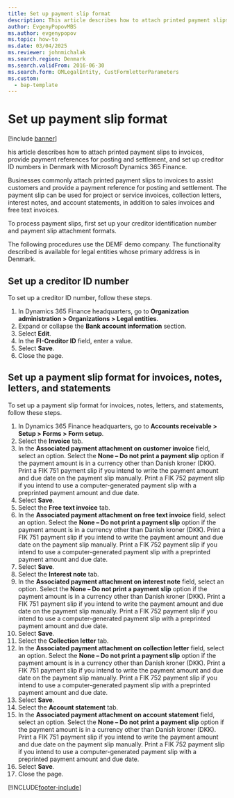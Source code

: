 ```yaml
--- 
title: Set up payment slip format
description: This article describes how to attach printed payment slips to invoices, provide payment references for posting and settlement, and set up creditor ID numbers in Denmark with Microsoft Dynamics 365 Finance.
author: EvgenyPopovMBS
ms.author: evgenypopov
ms.topic: how-to
ms.date: 03/04/2025
ms.reviewer: johnmichalak 
ms.search.region: Denmark
ms.search.validFrom: 2016-06-30
ms.search.form: OMLegalEntity, CustFormletterParameters
ms.custom: 
  - bap-template
---
```


# Set up payment slip format

[!include [banner](../../includes/banner.md)]

his article describes how to attach printed payment slips to invoices, provide payment references for posting and settlement, and set up creditor ID numbers in Denmark with Microsoft Dynamics 365 Finance.

Businesses commonly attach printed payment slips to invoices to assist customers and provide a payment reference for posting and settlement. The payment slip can be used for project or service invoices, collection letters, interest notes, and account statements, in addition to sales invoices and free text invoices. 

To process payment slips, first set up your creditor identification number and payment slip attachment formats.

The following procedures use the DEMF demo company. The functionality described is available for legal entities whose primary address is in Denmark.


## Set up a creditor ID number

To set up a creditor ID number, follow these steps.

1. In Dynamics 365 Finance headquarters, go to **Organization administration \> Organizations \> Legal entities**.
1. Expand or collapse the **Bank account information** section.
1. Select **Edit**.
1. In the **FI-Creditor ID** field, enter a value.
1. Select **Save**.
1. Close the page.

## Set up a payment slip format for invoices, notes, letters, and statements

To set up a payment slip format for invoices, notes, letters, and statements, follow these steps.

1. In Dynamics 365 Finance headquarters, go to **Accounts receivable \> Setup \> Forms \> Form setup**.
1. Select the **Invoice** tab.
1. In the **Associated payment attachment on customer invoice** field, select an option. Select the **None – Do not print a payment slip** option if the payment amount is in a currency other than Danish kroner (DKK). Print a FIK 751 payment slip if you intend to write the payment amount and due date on the payment slip manually. Print a FIK 752 payment slip if you intend to use a computer-generated payment slip with a preprinted payment amount and due date.  
1. Select **Save**.
1. Select the **Free text invoice** tab.
1. In the **Associated payment attachment on free text invoice** field, select an option. Select the **None – Do not print a payment slip** option if the payment amount is in a currency other than Danish kroner (DKK). Print a FIK 751 payment slip if you intend to write the payment amount and due date on the payment slip manually. Print a FIK 752 payment slip if you intend to use a computer-generated payment slip with a preprinted payment amount and due date.
1. Select **Save**.
1. Select the **Interest note** tab.
1. In the **Associated payment attachment on interest note** field, select an option. Select the **None – Do not print a payment slip** option if the payment amount is in a currency other than Danish kroner (DKK). Print a FIK 751 payment slip if you intend to write the payment amount and due date on the payment slip manually. Print a FIK 752 payment slip if you intend to use a computer-generated payment slip with a preprinted payment amount and due date. 
1. Select **Save**.
1. Select the **Collection letter** tab.
1. In the **Associated payment attachment on collection letter** field, select an option. Select the **None – Do not print a payment slip** option if the payment amount is in a currency other than Danish kroner (DKK). Print a FIK 751 payment slip if you intend to write the payment amount and due date on the payment slip manually. Print a FIK 752 payment slip if you intend to use a computer-generated payment slip with a preprinted payment amount and due date.  
1. Select **Save**.
1. Select the **Account statement** tab.
1. In the **Associated payment attachment on account statement** field, select an option. Select the **None – Do not print a payment slip** option if the payment amount is in a currency other than Danish kroner (DKK). Print a FIK 751 payment slip if you intend to write the payment amount and due date on the payment slip manually. Print a FIK 752 payment slip if you intend to use a computer-generated payment slip with a preprinted payment amount and due date.
1. Select **Save**.
1. Close the page.



[!INCLUDE[footer-include](../../../includes/footer-banner.md)]
